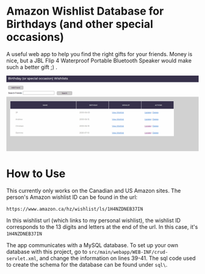 # Amazon Wishlist Database for Birthdays (and other special occasions)
A useful web app to help you find the right gifts for your friends. Money is nice, but a JBL Flip 4 Waterproof Portable Bluetooth Speaker
would make such a better gift ;) . 

![wishlist gif](wishlist.gif)

# How to Use

This currently only works on the Canadian and US Amazon sites. The person's Amazon wishlist ID can be found in the url:

```
https://www.amazon.ca/hz/wishlist/ls/1H4NZDNEB37IN
```
In this wishlist url (which links to my personal wishlist), the wishlist ID corresponds to the 13 digits and letters at the 
end of the url. In this case, it's `1H4NZDNEB37IN`

The app communicates with a MySQL database. To set up your own database with this project, go to `src/main/webapp/WEB-INF/crud-servlet.xml`, and change the information on lines 39-41. The sql code used to create the schema for the database can be found under `sql\`.
